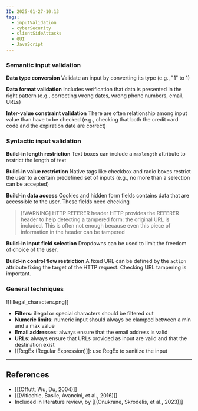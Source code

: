 ```yaml
---
ID: 2025-01-27-10:13
tags:
  - inputValidation
  - cyberSecurity
  - clientSideAttacks
  - GUI
  - JavaScript
---
```

### Semantic input validation

**Data type conversion**
Validate an input by converting its type (e.g., "1" to 1)

**Data format validation**
Includes verification that data is presented in the right pattern (e.g., correcting wrong dates, wrong phone numbers, email, URLs)

**Inter-value constraint validation**
There are often relationship among input value than have to be checked (e.g., checking that both the credit card code and the expiration date are correct)

### Syntactic input validation

**Build-in length restriction**
Text boxes can include a `maxlength` attribute to restrict the length of text

**Build-in value restriction**
Native tags like checkbox and radio boxes restrict the user to a certain predefined set of inputs (e.g., no more than a selection can be accepted)

**Build-in data access**
Cookies and hidden form fields contains data that are accessible to the user. These fields need checking

> [!WARNING] HTTP REFERER header
> HTTP provides the REFERER header to help detecting a tampered form: the original URL is included. This is often not enough because even this piece of information in the header can be tampered

**Build-in input field selection**
Dropdowns can be used to limit the freedom of choice of the user.

**Build-in control flow restriction**
A fixed URL can be defined by the `action` attribute fixing the target of the HTTP request. Checking URL tampering is important.

### General techniques

![[illegal_characters.png]]

- **Filters**: illegal or special characters should be filtered out
- **Numeric limits**: numeric input should always be clamped between a min and a max value
- **Email addresses**: always ensure that the email address is valid
- **URLs**: always ensure that URLs provided as input are valid and that the destination exist
-  [[RegEx (Regular Expression)]]: use RegEx to sanitize the input


---
## References

- [[(Offutt, Wu, Du, 2004)]]
- [[(Viticchie, Basile, Avancini, et al., 2016)]]
- Included in literature review, by [[(Onukrane, Skrodelis, et al., 2023)]]
